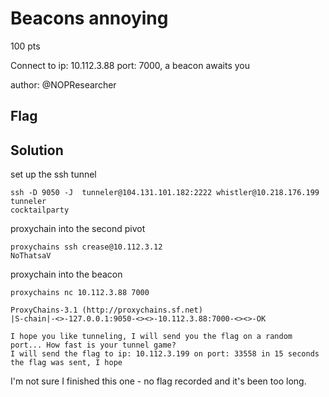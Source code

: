 # Beacons annoying
100 pts

Connect to ip: 10.112.3.88 port: 7000, a beacon awaits you

author: @NOPResearcher

## Flag

## Solution
set up the ssh tunnel
```
ssh -D 9050 -J  tunneler@104.131.101.182:2222 whistler@10.218.176.199
tunneler
cocktailparty
```

proxychain into the second pivot
```
proxychains ssh crease@10.112.3.12
NoThatsaV
```

proxychain into the beacon
```
proxychains nc 10.112.3.88 7000

ProxyChains-3.1 (http://proxychains.sf.net)
|S-chain|-<>-127.0.0.1:9050-<><>-10.112.3.88:7000-<><>-OK

I hope you like tunneling, I will send you the flag on a random port... How fast is your tunnel game?
I will send the flag to ip: 10.112.3.199 on port: 33558 in 15 seconds the flag was sent, I hope
```

I'm not sure I finished this one - no flag recorded and it's been too long.